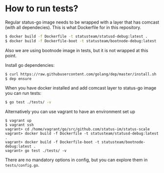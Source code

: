 How to run tests?
=================

Regular status-go image needs to be wrapped with a layer that has comcast (with all dependecies).
This is what Dockerfile for in this repository.

```bash
$ docker build -f Dockerfile -t statusteam/statusd-debug:latest .
$ docker build -f Dockerfile-boot -t statusteam/bootnode-debug:latest .
```

Also we are using bootnode image in tests, but it is not wrapped at this point.

Install go dependencies:
```bash
$ curl https://raw.githubusercontent.com/golang/dep/master/install.sh | sh
$ dep ensure
```

When you have docker installed and add comcast layer to status-go image you can run tests:

```bash
$ go test ./tests/ -v
```

Alternatively you can use vagrant to have an environment set up

```
$ vagrant up
$ vagrant ssh
vagrant> cd /home/vagrant/go/src/github.com/status-im/status-scale
vagrant> docker build -f Dockerfile -t statusteam/statusd-debug:latest .
vagrant> docker build -f Dockerfile-boot -t statusteam/bootnode-debug:latest .
vagrant> go test ./tests/ -v
```

There are no mandatory options in config, but you can explore them in `tests/config.go`.
